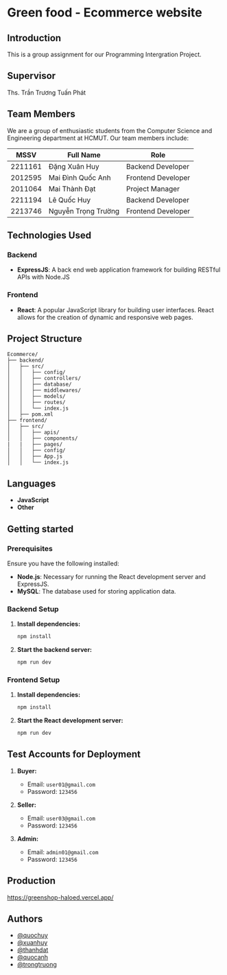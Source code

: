 # Green food - Ecommerce website

## Introduction

This is a group assignment for our Programming Intergration Project.

## Supervisor

Ths. Trần Trương Tuấn Phát

## Team Members

We are a group of enthusiastic students from the Computer Science and Engineering department at HCMUT. Our team members include:

| MSSV      | Full Name              | Role               |
|-----------|------------------------|--------------------|
| 2211161   | Đặng Xuân Huy          | Backend Developer  |
| 2012595   | Mai Đình Quốc Anh      | Frontend Developer |
| 2011064   | Mai Thành Đạt          | Project Manager    |
| 2211194   | Lê Quốc Huy            | Backend Developer  |
| 2213746   | Nguyễn Trọng Trường    | Frontend Developer |

## Technologies Used

### Backend
- **ExpressJS**: A back end web application framework for building RESTful APIs with Node.JS

### Frontend
- **React**: A popular JavaScript library for building user interfaces. React allows for the creation of dynamic and responsive web pages.

## Project Structure

```
Ecommerce/
├── backend/
│   ├── src/
│   │   ├── config/
│   │   ├── controllers/
│   │   ├── database/
│   │   ├── middlewares/
│   │   ├── models/
│   │   ├── routes/
│   │   └── index.js
│   ├── pom.xml
├── frontend/
│   ├── src/
│   │   ├── apis/
│   │   ├── components/
|   |   ├── pages/
│   │   ├── config/
│   │   ├── App.js
│   │   └── index.js
```

## Languages

- **JavaScript**
- **Other**

## Getting started

### Prerequisites

Ensure you have the following installed:

- **Node.js**: Necessary for running the React development server and ExpressJS.
- **MySQL**: The database used for storing application data.

### Backend Setup

1. **Install dependencies:**

   ```bash
   npm install
   ```

2. **Start the backend server:**

   ```bash
   npm run dev
   ```

### Frontend Setup

1. **Install dependencies:**

   ```bash
   npm install
   ```

2. **Start the React development server:**

   ```bash
   npm run dev
   ```

## Test Accounts for Deployment

1. **Buyer:**
   - Email: `user01@gmail.com`
   - Password: `123456`

2. **Seller:**
   - Email: `user03@gmail.com`
   - Password: `123456`

1. **Admin:**
   - Email: `admin01@gmail.com`
   - Password: `123456`


## Production

https://greenshop-haloed.vercel.app/

## Authors

- [@quochuy](https://github.com/wirxkano)
- [@xuanhuy](https://github.com/HuyHaloed)
- [@thanhdat](https://github.com/nighthunter1305)
- [@quocanh](.....)
- [@trongtruong](.....)
